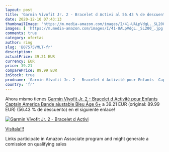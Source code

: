 ```yaml
---
layout: post
title: 'Garmin Vívofit Jr. 2 - Bracelet d Activi al 56.43 % de descuento'
date: 2020-12-10 07:43:13
thumbnailImage: 'https://m.media-amazon.com/images/I/41-UALpVdgL._SL200_.jpg'
images: [ 'https://m.media-amazon.com/images/I/41-UALpVdgL._SL200_.jpg' ]
comments: true
category: ofertas
author: ring
slug: 'B07575VMLT-fr'
description:
actualPrice: 39.21 EUR
currency: EUR
price: 39.21
comparePrice: 89.99 EUR
inStock: true
prodname: 'Garmin Vívofit Jr. 2 - Bracelet d Activité pour Enfants  Captain America  Bande ajustable   Bleu  Âge 6+'
country: 'fr'
---
```


Ahora mismo tienes [Garmin Vívofit Jr. 2 - Bracelet d Activité pour Enfants  Captain America  Bande ajustable   Bleu  Âge 6+](https://www.amazon.fr/dp/B07575VMLT/?tag=tolees0d-21) a 39.21 EUR (original: 89.99 EUR) (56.43 %  de descuento) en el siguiente enlace!

[![Garmin Vívofit Jr. 2 - Bracelet d Activi](https://m.media-amazon.com/images/I/41-UALpVdgL._SL200_.jpg)](https://www.amazon.fr/dp/B07575VMLT/?tag=tolees0d-21)

[Visítala!!!](https://www.amazon.fr/dp/B07575VMLT/?tag=tolees0d-21)

Links participate in Amazon Associate program and might generate a comission on qualifying sales
